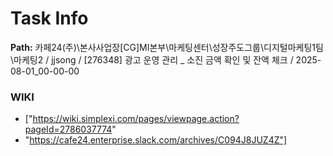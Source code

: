 # Task Info

**Path:** 카페24(주)\본사사업장\[CG]MI본부\마케팅센터\성장주도그룹\디지털마케팅1팀\마케팅2 / jjsong / [276348] 광고 운영 관리 _ 소진 금액 확인 및 잔액 체크 / 2025-08-01_00-00-00

### WIKI
- ["https://wiki.simplexi.com/pages/viewpage.action?pageId=2786037774"
- "https://cafe24.enterprise.slack.com/archives/C094J8JUZ4Z"]

